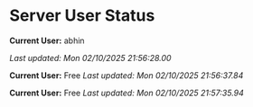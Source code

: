 # Server User Status

**Current User:** abhin

_Last updated: Mon 02/10/2025 21:56:28.00_
 
**Current User:** Free 
_Last updated: Mon 02/10/2025 21:56:37.84_ 
 
**Current User:** Free 
_Last updated: Mon 02/10/2025 21:57:35.94_ 
